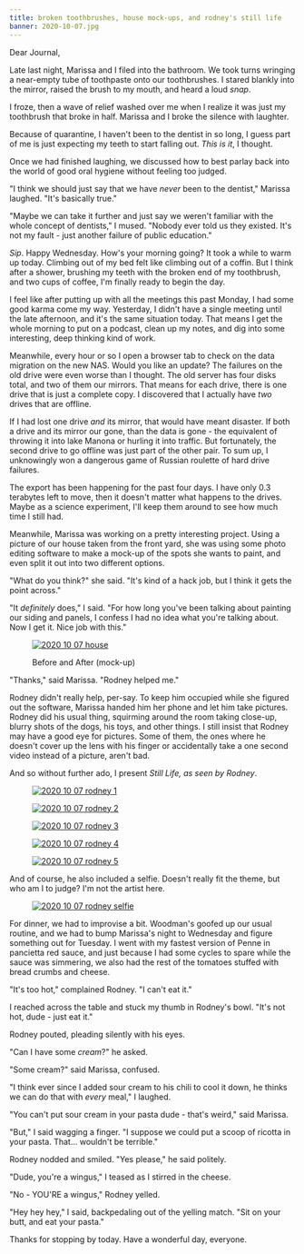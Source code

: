 ```yaml
---
title: broken toothbrushes, house mock-ups, and rodney's still life
banner: 2020-10-07.jpg
---
```


Dear Journal,

Late last night, Marissa and I filed into the bathroom.  We took turns
wringing a near-empty tube of toothpaste onto our toothbrushes.  I
stared blankly into the mirror, raised the brush to my mouth, and
heard a loud _snap_.

I froze, then a wave of relief washed over me when I realize it was
just my toothbrush that broke in half.  Marissa and I broke the
silence with laughter.

Because of quarantine, I haven't been to the dentist in so long, I
guess part of me is just expecting my teeth to start falling out.
_This is it_, I thought.

Once we had finished laughing, we discussed how to best parlay back
into the world of good oral hygiene without feeling too judged.

"I think we should just say that we have _never_ been to the dentist,"
Marissa laughed.  "It's basically true."

"Maybe we can take it further and just say we weren't familiar with
the whole concept of dentists," I mused.  "Nobody ever told us they
existed.  It's not my fault - just another failure of public
education."

_Sip_.  Happy Wednesday.  How's your morning going?  It took a while
to warm up today.  Climbing out of my bed felt like climbing out of a
coffin.  But I think after a shower, brushing my teeth with the broken
end of my toothbrush, and two cups of coffee, I'm finally ready to
begin the day.

I feel like after putting up with all the meetings this past Monday, I
had some good karma come my way.  Yesterday, I didn't have a single
meeting until the late afternoon, and it's the same situation today.
That means I get the whole morning to put on a podcast, clean up my
notes, and dig into some interesting, deep thinking kind of work.

Meanwhile, every hour or so I open a browser tab to check on the data
migration on the new NAS.  Would you like an update?  The failures on
the old drive were even worse than I thought.  The old server has four
disks total, and two of them our mirrors.  That means for each drive,
there is one drive that is just a complete copy.  I discovered that I
actually have _two_ drives that are offline.

If I had lost one drive _and_ its mirror, that would have meant
disaster.  If both a drive and its mirror our gone, than the data is
gone - the equivalent of throwing it into lake Manona or hurling it
into traffic.  But fortunately, the second drive to go offline was
just part of the other pair.  To sum up, I unknowingly won a dangerous
game of Russian roulette of hard drive failures.

The export has been happening for the past four days.  I have only 0.3
terabytes left to move, then it doesn't matter what happens to the
drives.  Maybe as a science experiment, I'll keep them around to see
how much time I still had.

Meanwhile, Marissa was working on a pretty interesting project.  Using
a picture of our house taken from the front yard, she was using some
photo editing software to make a mock-up of the spots she wants to
paint, and even split it out into two different options.

"What do you think?" she said.  "It's kind of a hack job, but I think
it gets the point across."

"It _definitely_ does," I said.  "For how long you've been talking
about painting our siding and panels, I confess I had no idea what
you're talking about.  Now I get it.  Nice job with this."

<figure>
  <a href="/images/2020-10-07-house.jpg">
    <img alt="2020 10 07 house" src="/images/2020-10-07-house.jpg"/>
  </a>
  <figcaption>
    <p>Before
and After (mock-up)</p>
  </figcaption>
</figure>

"Thanks," said Marissa.  "Rodney helped me."

Rodney didn't really help, per-say.  To keep him occupied while she
figured out the software, Marissa handed him her phone and let him
take pictures.  Rodney did his usual thing, squirming around the room
taking close-up, blurry shots of the dogs, his toys, and other things.
I still insist that Rodney may have a good eye for pictures.  Some of
them, the ones where he doesn't cover up the lens with his finger or
accidentally take a one second video instead of a picture, aren't bad.

And so without further ado, I present _Still Life, as seen by Rodney_.

<figure>
  <a href="/images/2020-10-07-rodney-1.jpg">
    <img alt="2020 10 07 rodney 1" src="/images/2020-10-07-rodney-1.jpg"/>
  </a>
</figure>
<figure>
  <a href="/images/2020-10-07-rodney-2.jpg">
    <img alt="2020 10 07 rodney 2" src="/images/2020-10-07-rodney-2.jpg"/>
  </a>
</figure>
<figure>
  <a href="/images/2020-10-07-rodney-3.jpg">
    <img alt="2020 10 07 rodney 3" src="/images/2020-10-07-rodney-3.jpg"/>
  </a>
</figure>
<figure>
  <a href="/images/2020-10-07-rodney-4.jpg">
    <img alt="2020 10 07 rodney 4" src="/images/2020-10-07-rodney-4.jpg"/>
  </a>
</figure>
<figure>
  <a href="/images/2020-10-07-rodney-5.jpg">
    <img alt="2020 10 07 rodney 5" src="/images/2020-10-07-rodney-5.jpg"/>
  </a>
</figure>

And of course, he also included a selfie.  Doesn't really fit the
theme, but who am I to judge?  I'm not the artist here.

<figure>
  <a href="/images/2020-10-07-rodney-selfie.jpg">
    <img alt="2020 10 07 rodney selfie" src="/images/2020-10-07-rodney-selfie.jpg"/>
  </a>
</figure>

For dinner, we had to improvise a bit.  Woodman's goofed up our usual
routine, and we had to bump Marissa's night to Wednesday and figure
something out for Tuesday.  I went with my fastest version of Penne in
pancietta red sauce, and just because I had some cycles to spare while
the sauce was simmering, we also had the rest of the tomatoes stuffed
with bread crumbs and cheese.

"It's too hot," complained Rodney.  "I can't eat it."

I reached across the table and stuck my thumb in Rodney's bowl.  "It's
not hot, dude - just eat it."

Rodney pouted, pleading silently with his eyes.

"Can I have some _cream_?" he asked.

"Some cream?" said Marissa, confused.

"I think ever since I added sour cream to his chili to cool it down,
he thinks we can do that with _every_ meal," I laughed.

"You can't put sour cream in your pasta dude - that's weird," said
Marissa.

"But," I said wagging a finger.  "I suppose we could put a scoop of
ricotta in your pasta.  That... wouldn't be terrible."

Rodney nodded and smiled.  "Yes please," he said politely.

"Dude, you're a wingus," I teased as I stirred in the cheese.

"No - YOU'RE a wingus," Rodney yelled.

"Hey hey hey," I said, backpedaling out of the yelling match.  "Sit on
your butt, and eat your pasta."

Thanks for stopping by today.  Have a wonderful day, everyone.
